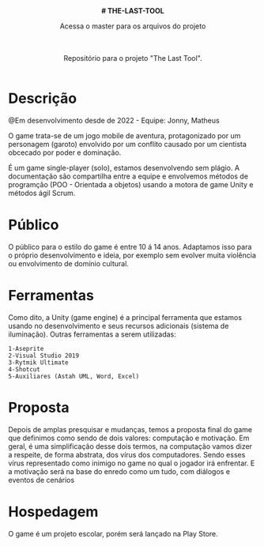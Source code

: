 <html>
 
<header>
 <strong># THE-LAST-TOOL</strong> <p>Acessa o master para os arquivos do projeto</p> 
 <p> <br></br>
 Repositório para o projeto "The Last Tool". </p>
</header>

 <h1>Descrição</h1>

@Em desenvolvimento desde de 2022 - Equipe: Jonny, Matheus
 
 O game trata-se de um jogo mobile de aventura, protagonizado por um personagem (garoto) envolvido por um conflito causado por um cientista obcecado por poder e dominação.

 É um game single-player (solo), estamos desenvolvendo sem plágio. A documentação são compartilha entre a equipe e envolvemos métodos de programção (POO - Orientada a objetos) usando a motora de game Unity e métodos ágil Scrum.

 <h1>Público</h1>

 O público para o estilo do game é entre 10 á 14 anos. Adaptamos isso para o próprio desenvolvimento e ideia, por exemplo sem evolver muita violência ou envolvimento de domínio cultural.
 
 <h1>Ferramentas</h1>
 
  Como dito, a Unity (game engine) é a principal ferramenta que estamos usando no desenvolvimento e seus recursos adicionais (sistema de iluminação). Outras ferramentas a serem utilizadas:
  
    1-Aseprite
    2-Visual Studio 2019
    3-Rytmik Ultimate
    4-Shotcut
    5-Auxiliares (Astah UML, Word, Excel)
    
 <h1>Proposta</h1>
  Depois de amplas presquisar e mudanças, temos a proposta final do game que definimos como sendo de dois valores: computação e motivação. Em geral, é uma simplificação desse dois termos, na computação vamos dizer a respeite, de forma abstrata, dos vírus dos computadores. Sendo esses vírus representado como inimigo no game no qual o jogador irá enfrentar. E a motivação será na base do enredo como um tudo, com diálogos e eventos de cenários
 
 <h1>Hospedagem</h1>

 O game é um projeto escolar, porém será lançado na Play Store.
</html>
